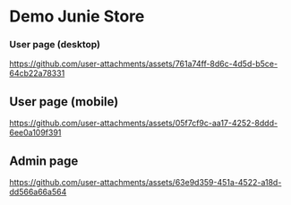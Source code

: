# Demo Junie Store

### User page (desktop)

https://github.com/user-attachments/assets/761a74ff-8d6c-4d5d-b5ce-64cb22a78331

## User page (mobile)

https://github.com/user-attachments/assets/05f7cf9c-aa17-4252-8ddd-6ee0a109f391

## Admin page

https://github.com/user-attachments/assets/63e9d359-451a-4522-a18d-dd566a66a564
